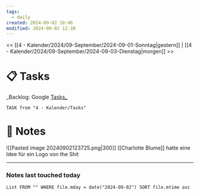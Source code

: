 ```yaml
---
tags:
  - daily
created: 2024-09-02 10:46
modified: 2024-09-02 12:38
---
```

<< [[4 - Kalender/2024/09-September/2024-09-01-Sonntag|gestern]]  | [[4 - Kalender/2024/09-September/2024-09-03-Dienstag|morgen]] >>

# 📋 Tasks
_Backlog: Google [Tasks_](https://calendar.google.com/calendar/u/0/r/tasks)

```dataview
TASK from "4 - Kalender/Tasks"
```

# 📝 Notes
![[Pasted image 20240902123725.png|300]]
[[Charlotte Blume]] hatte eine Idee für ein Logo von the Shit


---
### Notes last touched today
```dataview
List FROM "" WHERE file.mday = date("2024-09-02") SORT file.mtime asc
```
